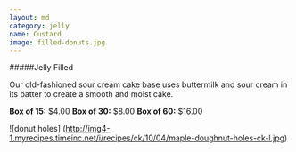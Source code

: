 ```yaml
---
layout: md
category: jelly
name: Custard
image: filled-donuts.jpg
---
```


#####Jelly Filled

Our old-fashioned sour cream cake base uses buttermilk and sour cream in its batter to create a smooth and moist cake.

**Box of 15:** $4.00
**Box of 30:** $8.00
**Box of 60:** $16.00

![donut holes] (http://img4-1.myrecipes.timeinc.net/i/recipes/ck/10/04/maple-doughnut-holes-ck-l.jpg)